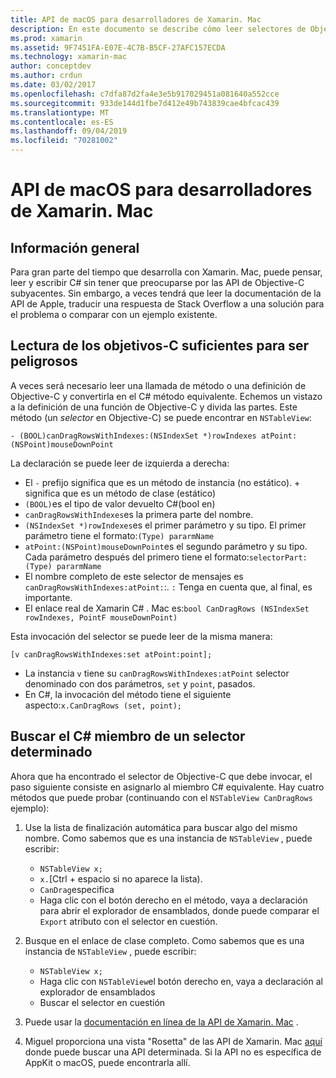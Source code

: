 ```yaml
---
title: API de macOS para desarrolladores de Xamarin. Mac
description: En este documento se describe cómo leer selectores de Objective-C y cómo buscar C# sus métodos correspondientes en una aplicación de Xamarin. Mac.
ms.prod: xamarin
ms.assetid: 9F7451FA-E07E-4C7B-B5CF-27AFC157ECDA
ms.technology: xamarin-mac
author: conceptdev
ms.author: crdun
ms.date: 03/02/2017
ms.openlocfilehash: c7dfa87d2fa4e3e5b917029451a081640a552cce
ms.sourcegitcommit: 933de144d1fbe7d412e49b743839cae4bfcac439
ms.translationtype: MT
ms.contentlocale: es-ES
ms.lasthandoff: 09/04/2019
ms.locfileid: "70281002"
---
```

# <a name="macos-apis-for-xamarinmac-developers"></a>API de macOS para desarrolladores de Xamarin. Mac

## <a name="overview"></a>Información general

Para gran parte del tiempo que desarrolla con Xamarin. Mac, puede pensar, leer y escribir C# sin tener que preocuparse por las API de Objective-C subyacentes. Sin embargo, a veces tendrá que leer la documentación de la API de Apple, traducir una respuesta de Stack Overflow a una solución para el problema o comparar con un ejemplo existente.

## <a name="reading-enough-objective-c-to-be-dangerous"></a>Lectura de los objetivos-C suficientes para ser peligrosos

A veces será necesario leer una llamada de método o una definición de Objective-C y convertirla en el C# método equivalente. Echemos un vistazo a la definición de una función de Objective-C y divida las partes. Este método (un *selector* en Objective-C) se puede encontrar en `NSTableView`:

```objc
- (BOOL)canDragRowsWithIndexes:(NSIndexSet *)rowIndexes atPoint:(NSPoint)mouseDownPoint
```

La declaración se puede leer de izquierda a derecha:

- El `-` prefijo significa que es un método de instancia (no estático). + significa que es un método de clase (estático)
- `(BOOL)`es el tipo de valor devuelto C#(bool en)
- `canDragRowsWithIndexes`es la primera parte del nombre.
- `(NSIndexSet *)rowIndexes`es el primer parámetro y su tipo. El primer parámetro tiene el formato:`(Type) pararmName`
- `atPoint:(NSPoint)mouseDownPoint`es el segundo parámetro y su tipo. Cada parámetro después del primero tiene el formato:`selectorPart:(Type) pararmName`
- El nombre completo de este selector de mensajes es `canDragRowsWithIndexes:atPoint:`:. `:` Tenga en cuenta que, al final, es importante.
- El enlace real de Xamarin C# . Mac es:`bool CanDragRows (NSIndexSet rowIndexes, PointF mouseDownPoint)`

Esta invocación del selector se puede leer de la misma manera:

```objc
[v canDragRowsWithIndexes:set atPoint:point];
```

- La instancia `v` tiene su `canDragRowsWithIndexes:atPoint` selector denominado con dos parámetros, `set` y `point`, pasados.
- En C#, la invocación del método tiene el siguiente aspecto:`x.CanDragRows (set, point);`

<a name="finding_selector" />

## <a name="finding-the-c-member-for-a-given-selector"></a>Buscar el C# miembro de un selector determinado

Ahora que ha encontrado el selector de Objective-C que debe invocar, el paso siguiente consiste en asignarlo al miembro C# equivalente. Hay cuatro métodos que puede probar (continuando con el `NSTableView CanDragRows` ejemplo):

1. Use la lista de finalización automática para buscar algo del mismo nombre. Como sabemos que es una instancia de `NSTableView` , puede escribir:

    - `NSTableView x;`
    - `x.`[Ctrl + espacio si no aparece la lista).
    - `CanDrag`especifica
    - Haga clic con el botón derecho en el método, vaya a declaración para abrir el explorador de ensamblados, donde puede comparar el `Export` atributo con el selector en cuestión.

2. Busque en el enlace de clase completo. Como sabemos que es una instancia de `NSTableView` , puede escribir:

    - `NSTableView x;`
    - Haga clic con `NSTableView`el botón derecho en, vaya a declaración al explorador de ensamblados
    - Buscar el selector en cuestión

3. Puede usar la [documentación en línea de la API de Xamarin. Mac](https://docs.microsoft.com/dotnet/api/?view=xamarinmac-3.0) .

4. Miguel proporciona una vista "Rosetta" de las API de Xamarin. Mac [aquí](https://tirania.org/tmp/rosetta.html) donde puede buscar una API determinada. Si la API no es específica de AppKit o macOS, puede encontrarla allí.

<!--
Note: In some cases, the assembly browser can hit a bug where it will open but not jump to the right definition. Keep that tab open, switch back to your source code and try again.
Note: The assembly browser tricks currently only works with Xamarin.Mac Classic. This will be fixed in a future version.
-->
